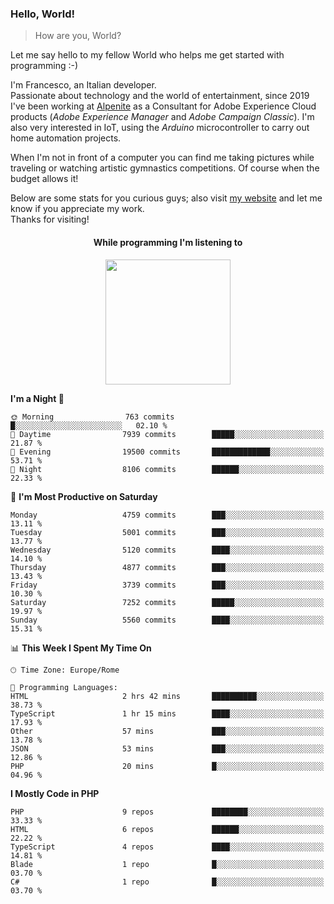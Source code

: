 ### Hello, World!

> How are you, World?

Let me say hello to my fellow World who helps me get started with programming :-)

I'm Francesco, an Italian developer.  
Passionate about technology and the world of entertainment, since 2019 I've been working at [Alpenite](https://www.alpenite.com) as a Consultant for Adobe Experience Cloud products (*Adobe Experience Manager* and *Adobe Campaign Classic*). I'm also very interested in IoT, using the *Arduino* microcontroller to carry out home automation projects.

When I'm not in front of a computer you can find me taking pictures while traveling or watching artistic gymnastics competitions. Of course when the budget allows it!

Below are some stats for you curious guys; also visit [my website](https://www.francescorega.eu) and let me know if you appreciate my work.  
Thanks for visiting!

<div align="center">
  <h4>While programming I'm listening to</h4>
  <a href="https://apps.francescorega.eu/now-playing/11147232609" target="_blank"><img src="https://apps.francescorega.eu/now-playing/11147232609" width="200"></a>
</div>

<!--START_SECTION:waka-->
**I'm a Night 🦉** 

```text
🌞 Morning                763 commits         █░░░░░░░░░░░░░░░░░░░░░░░░   02.10 % 
🌆 Daytime                7939 commits        █████░░░░░░░░░░░░░░░░░░░░   21.87 % 
🌃 Evening                19500 commits       █████████████░░░░░░░░░░░░   53.71 % 
🌙 Night                  8106 commits        ██████░░░░░░░░░░░░░░░░░░░   22.33 % 
```
📅 **I'm Most Productive on Saturday** 

```text
Monday                   4759 commits        ███░░░░░░░░░░░░░░░░░░░░░░   13.11 % 
Tuesday                  5001 commits        ███░░░░░░░░░░░░░░░░░░░░░░   13.77 % 
Wednesday                5120 commits        ████░░░░░░░░░░░░░░░░░░░░░   14.10 % 
Thursday                 4877 commits        ███░░░░░░░░░░░░░░░░░░░░░░   13.43 % 
Friday                   3739 commits        ███░░░░░░░░░░░░░░░░░░░░░░   10.30 % 
Saturday                 7252 commits        █████░░░░░░░░░░░░░░░░░░░░   19.97 % 
Sunday                   5560 commits        ████░░░░░░░░░░░░░░░░░░░░░   15.31 % 
```


📊 **This Week I Spent My Time On** 

```text
🕑︎ Time Zone: Europe/Rome

💬 Programming Languages: 
HTML                     2 hrs 42 mins       ██████████░░░░░░░░░░░░░░░   38.73 % 
TypeScript               1 hr 15 mins        ████░░░░░░░░░░░░░░░░░░░░░   17.93 % 
Other                    57 mins             ███░░░░░░░░░░░░░░░░░░░░░░   13.78 % 
JSON                     53 mins             ███░░░░░░░░░░░░░░░░░░░░░░   12.86 % 
PHP                      20 mins             █░░░░░░░░░░░░░░░░░░░░░░░░   04.96 % 
```

**I Mostly Code in PHP** 

```text
PHP                      9 repos             ████████░░░░░░░░░░░░░░░░░   33.33 % 
HTML                     6 repos             ██████░░░░░░░░░░░░░░░░░░░   22.22 % 
TypeScript               4 repos             ████░░░░░░░░░░░░░░░░░░░░░   14.81 % 
Blade                    1 repo              █░░░░░░░░░░░░░░░░░░░░░░░░   03.70 % 
C#                       1 repo              █░░░░░░░░░░░░░░░░░░░░░░░░   03.70 % 
```




<!--END_SECTION:waka-->
